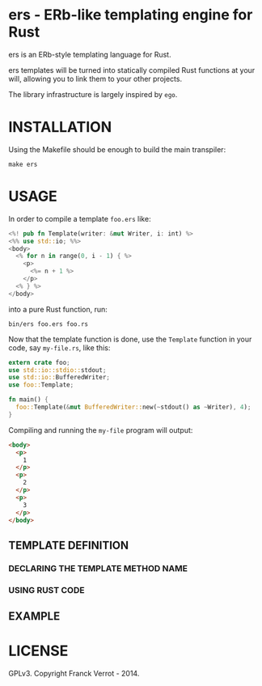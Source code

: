 # ers - ERb-like templating engine for Rust

ers is an ERb-style templating language for Rust.

ers templates will be turned into statically compiled Rust functions at your
will, allowing you to link them to your other projects.

The library infrastructure is largely inspired by `ego`.

# INSTALLATION

Using the Makefile should be enough to build the main transpiler:

    make ers

# USAGE

In order to compile a template `foo.ers` like:

```rust
<%! pub fn Template(writer: &mut Writer, i: int) %>
<%% use std::io; %%>
<body>
  <% for n in range(0, i - 1) { %>
    <p>
      <%= n + 1 %>
    </p>
  <% } %>
</body>
```

into a pure Rust function, run:

    bin/ers foo.ers foo.rs

Now that the template function is done, use the `Template` function in your code, say `my-file.rs`, like this:

```rust
extern crate foo;
use std::io::stdio::stdout;
use std::io::BufferedWriter;
use foo::Template;

fn main() {
  foo::Template(&mut BufferedWriter::new(~stdout() as ~Writer), 4);
}
```

Compiling and running the `my-file` program will output:

```html
<body>
  <p>
    1
  </p>
  <p>
    2
  </p>
  <p>
    3
  </p>
</body>
```

## TEMPLATE DEFINITION

### DECLARING THE TEMPLATE METHOD NAME

### USING RUST CODE

## EXAMPLE

# LICENSE

GPLv3. Copyright Franck Verrot - 2014.
